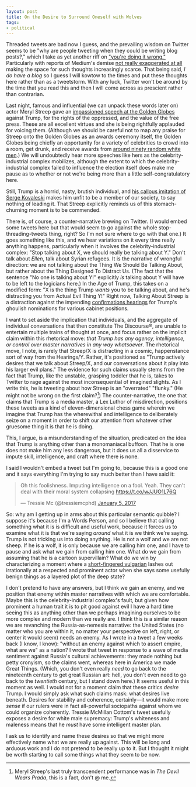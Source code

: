```yaml
---
layout: post
title: On the Desire to Surround Oneself with Wolves
tags: 
- political
---
```


Threaded tweets are bad now I guess, and the prevailing wisdom on Twitter seems to be "why are people tweeting when they could be writing blog posts?," which I take as yet another riff on ["you're doing it wrong."](https://theawl.com/youre-doing-it-wrong-b3363f192982#.qfsuifs7v) Particularly with reports of Medium's demise [not really exaggerated at all](https://blog.medium.com/renewing-mediums-focus-98f374a960be#.tkj9k8329) making the space for such thoughts increasingly scarce. That being said, *I do have a blog* so I guess I will kowtow to the times and put these thoughts here rather than as a tweetstorm. With any luck, Twitter won't be around by the time that you read this and then I will come across as prescient rather than contrarian. 

Last night, famous and influential (we can unpack these words later on) actor Meryl Streep gave an [impassioned speech at the Golden Globes](https://www.washingtonpost.com/news/arts-and-entertainment/wp/2017/01/08/meryl-streep-called-out-donald-trump-at-the-golden-globes-read-her-speech-here/) against Trump, for the rights of the oppressed, and the value of the free press. These are all excellent virtues and she is being rightfully applauded for voicing them. (Although we should be careful not to map any praise for Streep onto the Golden Globes as an awards ceremony itself, the Golden Globes being chiefly an opportunity for a variety of celebrities to crowd into a room, get drunk, and receive awards from [around ninety random white men](http://www.vox.com/2016/1/10/10741076/golden-globes-2016-hfpa-explained).) We will undoubtedly hear more speeches like hers as the celebrity-industrial complex mobilizes, although the extent to which the celebrity-industrial complex failed to influence the election itself does make me pause as to whether or not we're being more than a little self-congratulatory here. 

Still, Trump is a horrid, nasty, brutish individual, and [his callous imitation of Serge Kovaleski](https://www.washingtonpost.com/news/fact-checker/wp/2016/08/02/donald-trumps-revisionist-history-of-mocking-a-disabled-reporter/) makes him unfit to be a member of our society, to say nothing of leading it. That Streep explicitly reminds us of this stomach-churning moment is to be commended. 

There is, of course, a counter-narrative brewing on Twitter. (I would embed some tweets here but that would seem to go against the whole stop-threading-tweets thing, right? So I'm not sure where to go with that one.) It goes something like this, and we hear variations on it every time really anything happens, particularly when it involves the celebrity-industrial complex: "Stop talking about X, we should really be talking about Y." Don't talk about *Ellen*, talk about Syrian refugees. It is the narrative of wrongful direction: we are not talking about the Thing We Should Be Talking About, but rather about the Thing Designed To Distract Us. (The fact that the sentence "No one is talking about Y!" explicitly *is* talking about Y will have to be left to the logicians here.) In the Age of Trump, this takes on a modified form: "X is the thing Trump *wants* you to be talking about, and he's distracting you from Actual Evil Thing Y!" Right now, Talking About Streep is a distraction against the impending [confirmations hearings](http://www.nytimes.com/2017/01/09/us/politics/confirmation-hearings-trump-press-conference.html) for Trump's ghoulish nominations for various cabinet positions. 

I want to set aside the implication that individuals, and the aggregate of individual conversations that then constitute The Discourse®, are unable to entertain multiple trains of thought at once, and focus rather on the implicit claim within this rhetorical move: *that Trump has any agency, intelligence, or control over master narratives in any way whatsoever*. The rhetorical move, I note, is rarely that Streep/X is distracting in a cosmic, happenstance sort of way from the Hearings/Y. Rather, it's positioned as "Trump actively desires that we talk about Streep/X, and our conversations about it play into his larger evil plans." The evidence for such claims usually stems from the fact that Trump, like the unstable, grasping toddler that he is, takes to Twitter to rage against the most inconsequential of imagined slights. As I write this, he is tweeting about how Streep is an "overrated" "flunky." (He might not be wrong on the first claim?[^1]) The counter-narrative, the one that claims that Trump is a media master, a Lex Luthor of misdirection, positions these tweets as a kind of eleven-dimensional chess game wherein we imagine that Trump has the wherewithal and intelligence to deliberately seize on a moment in order to shift our attention from whatever other gruesome thing it is that he is doing. 

This, I argue, is a misunderstanding of the situation, predicated on the idea that Trump is anything other than a monomaniacal buffoon. That he is one does not make him any less dangerous, but it does us all a disservice to impute skill, intelligence, and craft where there is none. 

I said I wouldn't embed a tweet but I'm going to, because this is a good one and it says everything I'm trying to say much better than I have said it: 

<blockquote class="twitter-tweet" data-lang="en"><p lang="en" dir="ltr">Oh this foolishness. Imputing intelligence on a fool. Yeah. They can&#39;t deal with their moral system collapsing <a href="https://t.co/wJJUO1L76Q">https://t.co/wJJUO1L76Q</a></p>&mdash; Tressie Mc (@tressiemcphd) <a href="https://twitter.com/tressiemcphd/status/817102678153134081">January 5, 2017</a></blockquote>
<script async src="//platform.twitter.com/widgets.js" charset="utf-8"></script>

So: why am I getting up in arms about this particular semantic quibble? I suppose it's because I'm a Words Person, and so I believe that calling something what it is is difficult and useful work, because it forces us to examine what it is that we're saying *around* what it is we think we're saying. Trump is not tricking us into doing anything. He is not a wolf and we are not sheep. If he is a wolf, it is only because we are calling him one, and I have to pause and ask what we gain from calling him one. What do we gain from assuming that he is a cartoon supervillain? What do we win by characterizing a moment where a [short-fingered vulgarian](http://people.com/politics/trump-graydon-carter-feud-vanity-fair-editor-anna-wintour/) lashes out irrationally at a respected and prominent actor when she says some usefully benign things as a layered plot of the deep state? 

I don't pretend to have any answers, but I think we gain an enemy, and we position that enemy within master narratives with which we are comfortable. Maybe this is the celebrity-industrial complex's fault, but given how prominent a human trait it is to pit good against evil I have a hard time seeing this as anything other than we perhaps imagining ourselves to be more complex and modern than we really are. I think this is a similar reason we are revanching the Russia-as-nemesis narrative: the United States (no matter who you are within it, no matter your perspective on left, right, or center it would seem) needs an enemy. As I wrote in a tweet a few weeks back (I know, I know): "without an enemy against which to assert empire, what are we" as a nation? I wrote that tweet in response to a wave of media sentiment against Russia's cultural achievements: they made nothing but petty cronyism, so the claims went, whereas here in America we made Great Things. (Which, you don't even really *need* to go back to the nineteenth century to get great Russian art: hell, you don't even need to go back to the *twentieth* century, but I stand down here.) It seems useful in this moment as well. I would not for a moment claim that these critics *desire* Trump. I would simply ask what such claims mask: what desires live beneath. Desires for stability and coherence, certainly—it would make more *sense* if our rulers were in fact all-powerful sociopaths against whom we could organize coherently. Tressie McMillan Cottom's tweet usefully exposes a desire for white male supremacy: Trump's whiteness and maleness means that he *must* have some intelligent master plan. 

I ask us to identify and name these desires so that we might more effectively name what we are really up against. This will be long and arduous work and I do not pretend to be really up to it. But I thought it might be worth starting to call some things what they seem to be now. 

[^1]: Meryl Streep's last truly transcendent performance was in *The Devil Wears Prada*, this is a fact, don't @ me.